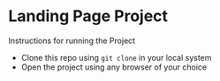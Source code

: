 # Landing Page Project
Instructions for running the Project
+ Clone this repo using `git clone` in your local system
+ Open the project using any browser of your choice